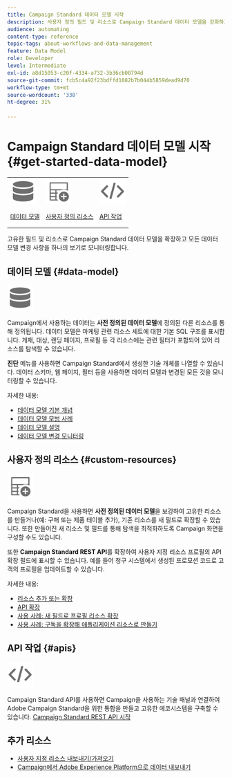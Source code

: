 ```yaml
---
title: Campaign Standard 데이터 모델 시작
description: 사용자 정의 필드 및 리소스로 Campaign Standard 데이터 모델을 강화하고 REST API를 확장하여 확장된 필드를 표시할 수 있습니다.
audience: automating
content-type: reference
topic-tags: about-workflows-and-data-management
feature: Data Model
role: Developer
level: Intermediate
exl-id: a8d15053-c20f-4334-a732-3b36cb00794d
source-git-commit: fcb5c4a92f23bdffd1082b7b044b5859dead9d70
workflow-type: tm+mt
source-wordcount: '338'
ht-degree: 31%

---
```


# Campaign Standard 데이터 모델 시작 {#get-started-data-model}

<table>
<tr>
<td><img src="assets/do-not-localize/icon_datamodel.svg" width="60px"><p><a href="#data-model">데이터 모델</a></p></td>
<td><img src="assets/do-not-localize/icon_custom.svg" width="60px"><p><a href="#custom-resources">사용자 정의 리소스</a></p></td><td><img src="assets/do-not-localize/icon_api.svg" width="60px"><p><a href="#custom-resources">API 작업</a></p></td></tr>
</table>

고유한 필드 및 리소스로 Campaign Standard 데이터 모델을 확장하고 모든 데이터 모델 변경 사항을 하나의 보기로 모니터링합니다.

## 데이터 모델 {#data-model}

<img src="assets/do-not-localize/icon_datamodel.svg" width="60px">

Campaign에서 사용하는 데이터는 **사전 정의된 데이터 모델**&#x200B;에 정의된 다른 리소스를 통해 정의됩니다. 데이터 모델은 마케팅 관련 리소스 세트에 대한 기본 SQL 구조를 표시합니다. 게재, 대상, 랜딩 페이지, 프로필 등 각 리소스에는 관련 필터가 포함되어 있어 리소스를 탐색할 수 있습니다.

**진단** 메뉴를 사용하면 Campaign Standard에서 생성한 기술 개체를 나열할 수 있습니다. 데이터 스키마, 웹 페이지, 필터 등을 사용하면 데이터 모델과 변경된 모든 것을 모니터링할 수 있습니다.

자세한 내용:

* [데이터 모델 기본 개념](../../developing/using/data-model-concepts.md)
* [데이터 모델 모범 사례](../../developing/using/data-model-best-practices.md)
* [데이터 모델 설명](../../developing/using/datamodel-introduction.md)
* [데이터 모델 변경 모니터링](../../developing/using/monitoring-data-model-changes.md)

## 사용자 정의 리소스 {#custom-resources}

<img src="assets/do-not-localize/icon_custom.svg" width="60px">

Campaign Standard을 사용하면 **사전 정의된 데이터 모델**&#x200B;을 보강하여 고유한 리소스를 만들거나(예: 구매 또는 제품 테이블 추가), 기존 리소스를 새 필드로 확장할 수 있습니다. 또한 만들어진 새 리소스 및 필드를 통해 탐색을 최적화하도록 Campaign 화면을 구성할 수도 있습니다.

또한 **Campaign Standard REST API**&#x200B;를 확장하여 사용자 지정 리소스 프로필의 API 확장 필드에 표시할 수 있습니다. 예를 들어 청구 시스템에서 생성된 프로모션 코드로 고객의 프로필을 업데이트할 수 있습니다.

자세한 내용:

* [리소스 추가 또는 확장](../../developing/using/key-steps-to-add-a-resource.md)
* [API 확장](../../developing/using/about-extending-the-api.md)
* [사용 사례: 새 필드로 프로필 리소스 확장](../../developing/using/extending-the-profile-resource-with-a-new-field.md)
* [사용 사례: 구독을 확장해 애플리케이션 리소스로 만들기](../../developing/using/extending-the-subscriptions-to-an-application-resource.md)

## API 작업 {#apis}

<img src="assets/do-not-localize/icon_api.svg" width="60px">

Campaign Standard API를 사용하면 Campaign을 사용하는 기술 패널과 연결하여 Adobe Campaign Standard을 위한 통합을 만들고 고유한 에코시스템을 구축할 수 있습니다. [Campaign Standard REST API 시작](../../api/using/get-started-apis.md)

## 추가 리소스

* [사용자 지정 리소스 내보내기/가져오기](https://helpx.adobe.com/campaign/kb/acs-get-started-with-cusres.html)
* [Campaign에서 Adobe Experience Platform으로 데이터 내보내기](../../integrating/using/export-campaign-data.md)
